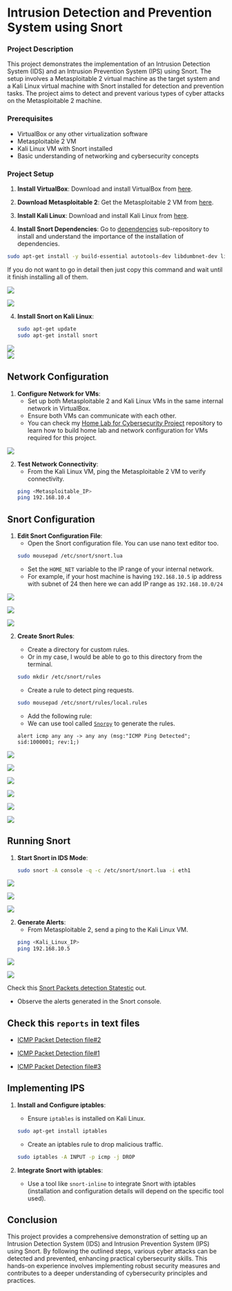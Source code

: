 # Intrusion Detection and Prevention System using Snort

### Project Description

This project demonstrates the implementation of an Intrusion Detection System (IDS) and an Intrusion Prevention System (IPS) using Snort. The setup involves a Metasploitable 2 virtual machine as the target system and a Kali Linux virtual machine with Snort installed for detection and prevention tasks. The project aims to detect and prevent various types of cyber attacks on the Metasploitable 2 machine.

### Prerequisites

- VirtualBox or any other virtualization software
- Metasploitable 2 VM
- Kali Linux VM with Snort installed
- Basic understanding of networking and cybersecurity concepts

### Project Setup


1. **Install VirtualBox**: Download and install VirtualBox from [here](https://www.virtualbox.org/).

2. **Download Metasploitable 2**: Get the Metasploitable 2 VM from [here](https://sourceforge.net/projects/metasploitable/files/Metasploitable2/).

3. **Install Kali Linux**: Download and install Kali Linux from [here](https://www.kali.org/downloads/).

3. **Install Snort Dependencies**: 
Go to [dependencies](/dependencies/README.md) sub-repository to install and understand the importance of the installation of dependencies.

```bash
sudo apt-get install -y build-essential autotools-dev libdumbnet-dev libluajit-5.1-dev libpcap-dev zlib1g-dev pkg-config libhwloc-dev cmake liblzma-dev openssl libssl-dev cpputest libsqlite3-dev libtool uuid-dev git autoconf bison flex libcmocka-dev libnetfilter-queue-dev libunwind-dev libmnl-dev ethtool libjemalloc-dev
```
If you do not want to go in detail then just copy this command and wait until it finish installing all of them. 

![](images/Install_dependencies.png)

![](images/Install_dependencies-2.png)

4. **Install Snort on Kali Linux**:
   ```bash
   sudo apt-get update
   sudo apt-get install snort
   ```
![](images/Update_linux.png)  
![](images/Install_snort.png)

## Network Configuration

1. **Configure Network for VMs**:
   - Set up both Metasploitable 2 and Kali Linux VMs in the same internal network in VirtualBox.
   - Ensure both VMs can communicate with each other.
   - You can check my [Home Lab for Cybersecurity Project](https://github.com/AkshayPatel03/home-lab-for-cybersecurity) repository to learn how to build home lab and network configuration for VMs required for this project. 

![](images/Check_IPrange.png)

2. **Test Network Connectivity**:
   - From the Kali Linux VM, ping the Metasploitable 2 VM to verify connectivity.
   ```bash
   ping <Metasploitable_IP>
   ping 192.168.10.4
   ```

## Snort Configuration

1. **Edit Snort Configuration File**:
   - Open the Snort configuration file. You can use nano text editor too. 
   ```bash
   sudo mousepad /etc/snort/snort.lua
   ```
   - Set the `HOME_NET` variable to the IP range of your internal network.
   - For example, if your host machine is having `192.168.10.5` ip address with subnet of 24 then here we can add IP range as `192.168.10.0/24`

![](images/Snort_config-1.png)

![](images/Snort_config-2.png)

![](images/Snort_config-3.png)


2. **Create Snort Rules**:
   - Create a directory for custom rules.
   - Or in my case, I would be able to go to this directory from the terminal. 
   ```bash
   sudo mkdir /etc/snort/rules
   ```
   - Create a rule to detect ping requests.
   ```bash
   sudo mousepad /etc/snort/rules/local.rules
   ```
   - Add the following rule:
   - We can use tool called [`Snorpy`](http://snorpy.cyb3rs3c.net/) to generate the rules.

   ```plaintext
   alert icmp any any -> any any (msg:"ICMP Ping Detected"; sid:1000001; rev:1;)
   ```

![](images/Configure_localrules_alert-1.png)

![](images/Configure_local-rules_alert-1.png)

![](images/Snorpy_alert_rule-1.png)

![](images/Snorpy_alert_rule-2.png)

![](images/Snorpy_alert_rule-3.png)

![](images/Configure_local-rules_alert-2.png)


## Running Snort

1. **Start Snort in IDS Mode**:
   ```bash
   sudo snort -A console -q -c /etc/snort/snort.lua -i eth1
   ```

![](images/Run_snort-1.png)

![](images/Run_snort-2.png)

![](images/Run_snort-3.png)

2. **Generate Alerts**:
   - From Metasploitable 2, send a ping to the Kali Linux VM.
   ```bash
   ping <Kali_Linux_IP>
   ping 192.168.10.5
   ```
![](images/Ping_from_metasploitable.png)

![](images/ICMP_detection-2.png)

Check this [Snort Packets detection Statestic](reports\Snort_Packet_Statistics.txt) out. 

- Observe the alerts generated in the Snort console.

## Check this `reports` in text files
- [ICMP Packet Detection file#2](reports/Snort_ICMP_alerts.txt)

- [ICMP Packet Detection file#1](reports/Snort_Packet_Statistics_destination.txt)

- [ICMP Packet Detection file#3](reports/Snort_ICMP_Destination_alerts.txt)

## Implementing IPS

1. **Install and Configure iptables**:
   - Ensure `iptables` is installed on Kali Linux.
   ```bash
   sudo apt-get install iptables
   ```
   - Create an iptables rule to drop malicious traffic.
   ```bash
   sudo iptables -A INPUT -p icmp -j DROP
   ```

2. **Integrate Snort with iptables**:
   - Use a tool like `snort-inline` to integrate Snort with iptables (installation and configuration details will depend on the specific tool used).

## Conclusion

This project provides a comprehensive demonstration of setting up an Intrusion Detection System (IDS) and Intrusion Prevention System (IPS) using Snort. By following the outlined steps, various cyber attacks can be detected and prevented, enhancing practical cybersecurity skills. This hands-on experience involves implementing robust security measures and contributes to a deeper understanding of cybersecurity principles and practices.